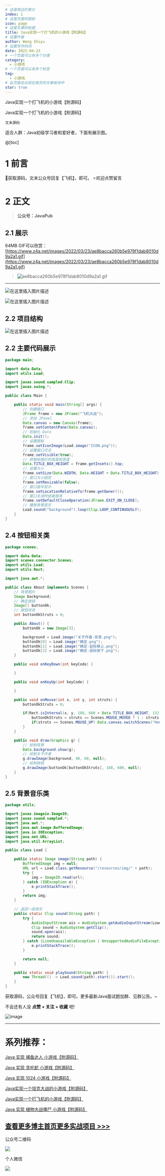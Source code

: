 ```yaml
---
# 这是侧边栏索引
index: 1
# 这是页面的图标
icon: page
# 这是文章的标题
title: Java实现一个打飞机的小游戏【附源码】
# 设置作者
author: Wang Shiyu
# 设置写作时间
date: 2022-04-23
# 一个页面可以有多个分类
category:
  - 小游戏
# 一个页面可以有多个标签
tag:
  - 小游戏
# 此页面会出现在首页的文章板块中
star: true
---
```


Java实现一个打飞机的小游戏【附源码】

<!-- more -->

Java实现一个打飞机的小游戏【附源码】

`文末源码`

适合人群：Java初级学习者和爱好者，下面有展示图。

@[toc]

# 1 前言

🚀获取源码，文末公众号回复【飞机】，即可。
⭐欢迎点赞留言

# 2 正文

> **公众号：JavaPub**

## 2.1 展示

64MB GIF可以欣赏：[https://www.z4a.net/images/2022/03/23/ae8bacca260b5e978f1dab8010d9a2a1.gif](https://www.z4a.net/images/2022/03/23/ae8bacca260b5e978f1dab8010d9a2a1.gif)

> <img src="https://www.z4a.net/images/2022/03/23/ae8bacca260b5e978f1dab8010d9a2a1.gif" alt="ae8bacca260b5e978f1dab8010d9a2a1.gif" border="0" />

---

![在这里插入图片描述](https://img-blog.csdnimg.cn/0fc4adf9f4c34961a6c2886249d8f90c.png)

![在这里插入图片描述](https://img-blog.csdnimg.cn/1c76b0c4313043ee98e055c6774e2d2f.png)

## 2.2 项目结构


![在这里插入图片描述](https://img-blog.csdnimg.cn/67222af056e144989baba173b33ab2a8.png)

## 2.2 主要代码展示

```java
package main;

import data.Data;
import utils.Load;

import javax.sound.sampled.Clip;
import javax.swing.*;

public class Main {

    public static void main(String[] args) {
        // 创建窗口
        JFrame frame = new JFrame("飞机大战");
        // 添加 JPanel
        Data.canvas = new Canvas(frame);
        frame.setContentPane(Data.canvas);
        // 初始化 Data
        Data.init();
        // 设置图标
        frame.setIconImage(Load.image("ICON.png"));
        // 设置窗口可见
        frame.setVisible(true);
        // 获取标题栏的高度和宽度
        Data.TITLE_BOX_HEIGHT = frame.getInsets().top;
        // 设置大小
        frame.setSize(Data.WIDTH, Data.HEIGHT + Data.TITLE_BOX_HEIGHT);
        // 窗口大小固定
        frame.setResizable(false);
        // 窗口居中显示
        frame.setLocationRelativeTo(frame.getOwner());
        // 窗口关闭时结束程序
        frame.setDefaultCloseOperation(JFrame.EXIT_ON_CLOSE);
        // 播放背景音乐
        Load.sound("background").loop(Clip.LOOP_CONTINUOUSLY);
    }
}

```

## 2.4 按钮相关类

```java
package scenes;

import data.Data;
import scenes.connector.Scenes;
import utils.Load;
import utils.Rect;

import java.awt.*;

public class About implements Scenes {
    // 背景图片
    Image background;
    // 确定按钮
    Image[] buttonOk;
    // 按钮状态
    int buttonOkStruts = 0;

    public About() {
        buttonOk = new Image[3];

        background = Load.image("关于作者-背景.png");
        buttonOk[0] = Load.image("确定.png");
        buttonOk[1] = Load.image("确定-鼠标移上.png");
        buttonOk[2] = Load.image("确定-鼠标按下.png");
    }

    public void onKeyDown(int keyCode) {

    }

    public void onKeyUp(int keyCode) {

    }

    public void onMouse(int x, int y, int struts) {
        buttonOkStruts = 0;

        if(Rect.isInternal(x, y, 188, 600 + Data.TITLE_BOX_HEIGHT, 132, 42)) {
            buttonOkStruts = struts == Scenes.MOUSE_MOVED ? 1 : struts == Scenes.MOUSE_DOWN ? 2 : 0;
            if(struts == Scenes.MOUSE_UP) Data.canvas.switchScenes("Home");
        }
    }

    public void draw(Graphics g) {
        // 绘制背景
        Data.background.show(g);
        // 绘制关于作者
        g.drawImage(background, 48, 60, null);
        // 绘制按钮
        g.drawImage(buttonOk[buttonOkStruts], 188, 600, null);
    }
}

```

## 2.5 背景音乐类

```java
package utils;

import javax.imageio.ImageIO;
import javax.sound.sampled.*;
import java.awt.*;
import java.awt.image.BufferedImage;
import java.io.IOException;
import java.net.URL;
import java.util.ArrayList;

public class Load {

    public static Image image(String path) {
        BufferedImage img = null;
        URL url = Load.class.getResource("/resources/img/" + path);
        try {
            img = ImageIO.read(url);
        } catch (IOException e) {
            e.printStackTrace();
        }
        return img;
    }

    // 返回一段音乐
    public static Clip sound(String path) {
        try {
            AudioInputStream ais = AudioSystem.getAudioInputStream(Load.class.getResourceAsStream("/resources/sound/" + path + ".wav"));
            Clip sound = AudioSystem.getClip();
            sound.open(ais);
            return sound;
        } catch (LineUnavailableException | UnsupportedAudioFileException | IOException e) {
            e.printStackTrace();
        }

        return null;
    }

    public static void playSound(String path) {
        new Thread(() -> Load.sound(path).start()).start();
    }
}

```

获取源码，公众号回复【飞机】，即可。更多最新Java面试题加群、见群公告。~

不会还有人没 **点赞 + 关注 + 收藏** 吧!

![image](https://tva4.sinaimg.cn/large/007F3CC8ly1h1l3x80dfjj30ci0gb0uu.jpg)

---



# 系列推荐：

[Java 实现 捕鱼达人 小游戏【附源码】](https://javapub.net.cn/)

[Java 实现 贪吃蛇 小游戏【附源码】](https://javapub.net.cn/)

[Java 实现 1024 小游戏【附源码】](https://javapub.net.cn/)

[Java实现一个坦克大战的小游戏【附源码】](/project/game)

[Java实现一个打飞机的小游戏【附源码】](/project/game)

[Java 实现 植物大战僵尸 小游戏【附源码】](/project/game)


## [查看更多博主首页更多实战项目 >>>](https://blog.csdn.net/qq_40374604/category_11708266.html)

公众号二维码

![](/accounts/wechat.jpg)

个人微信

![](/accounts/QRcode.jpg)

